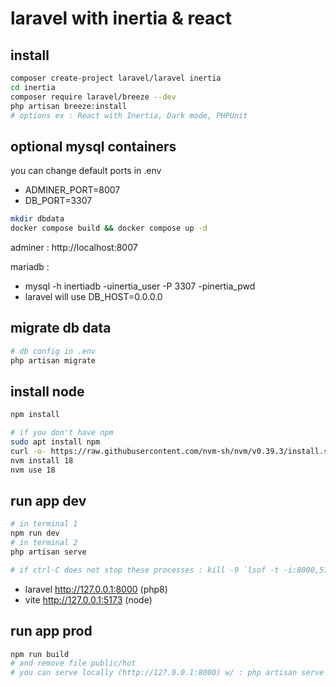 # laravel with inertia & react

## install
```bash
composer create-project laravel/laravel inertia
cd inertia
composer require laravel/breeze --dev
php artisan breeze:install
# options ex : React with Inertia, Dark mode, PHPUnit
```

## optional mysql containers

you can change default ports in .env
- ADMINER_PORT=8007
- DB_PORT=3307

```bash
mkdir dbdata
docker compose build && docker compose up -d
```

adminer : http://localhost:8007

mariadb :
- mysql -h inertiadb -uinertia_user -P 3307 -pinertia_pwd
- laravel will use DB_HOST=0.0.0.0

## migrate db data

```bash
# db config in .env
php artisan migrate
```

## install node

```bash
npm install

# if you don't have npm
sudo apt install npm
curl -o- https://raw.githubusercontent.com/nvm-sh/nvm/v0.39.3/install.sh | bash
nvm install 18
nvm use 18
```

## run app dev

```bash
# in terminal 1
npm run dev
# in terminal 2
php artisan serve

# if ctrl-C does not stop these processes : kill -9 `lsof -t -i:8000,5173`
```

- laravel http://127.0.0.1:8000 (php8)
- vite http://127.0.0.1:5173 (node)

## run app prod
```bash
npm run build
# and remove file public/hot
# you can serve locally (http://127.0.0.1:8000) w/ : php artisan serve
```

